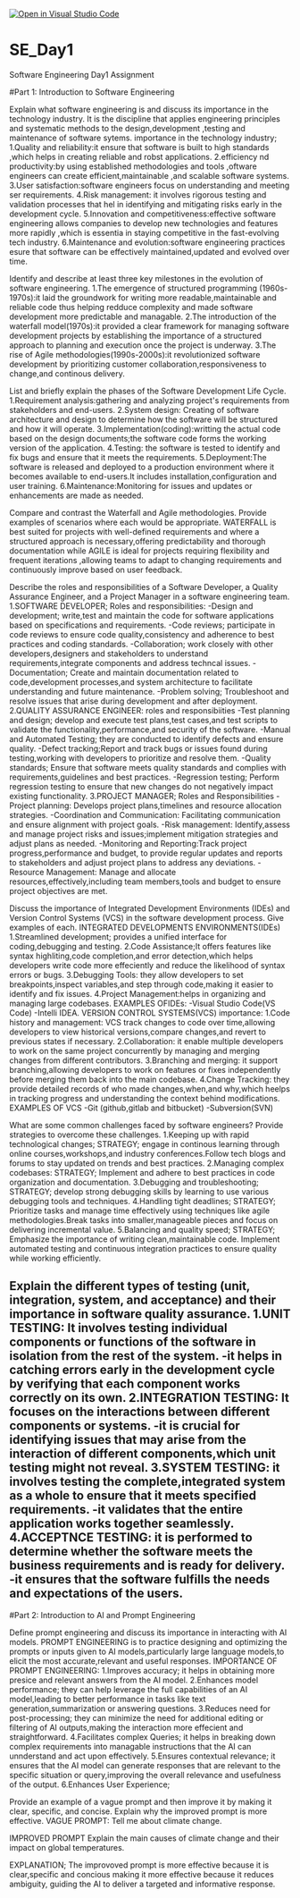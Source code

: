[![Open in Visual Studio Code](https://classroom.github.com/assets/open-in-vscode-2e0aaae1b6195c2367325f4f02e2d04e9abb55f0b24a779b69b11b9e10269abc.svg)](https://classroom.github.com/online_ide?assignment_repo_id=15597642&assignment_repo_type=AssignmentRepo)
# SE_Day1
Software Engineering Day1 Assignment

#Part 1: Introduction to Software Engineering

Explain what software engineering is and discuss its importance in the technology industry.
It is the discipline that applies engineering principles and systematic methods to the design,development ,testing and maintenance of software sytems.
importance in the technology industry;
1.Quality and reliability:it ensure that software is built to high standards ,which helps in creating reliable and robst applications.
2.efficiency nd productivity:by using established methodologies and tools ,oftware engineers can create efficient,maintainable ,and scalable software systems.
3.User satisfaction:software engineers focus on understanding and meeting ser requirements.
4.Risk management: it involves rigorous testing and validation processes that hel in identifying and mitigating risks early in the development cycle.
5.Innovation and competitiveness:effective software engineering allows companies to develop new technologies and features more rapidly ,which is essentia in staying competitive in the fast-evolving tech industry.
6.Maintenance and evolution:software engineering practices esure that software can be effectively maintained,updated and evolved over time.

Identify and describe at least three key milestones in the evolution of software engineering.
1.The emergence of structured programming (1960s-1970s):it laid the groundwork for writing more readable,maintainable and reliable code thus helping redduce complexity and made software development more predictable and managable.
2.The introduction of the waterfall model(1970s):it provided a clear framework for managing software development projects by establishing the importance of a structured approach to planning and execution once the project is underway.
3.The rise of Agile methodologies(1990s-2000s):it revolutionized software development by prioritizing customer collaboration,responsiveness to change,and continous delivery.

List and briefly explain the phases of the Software Development Life Cycle.
1.Requirement analysis:gathering and analyzing project's requirements from stakeholders and end-users.
2.System design: Creating of software architecture and design to determine how the software will be structured and how it will operate.
3.Implementation(coding):writting the actual code based on the design documents;the software code forms the working version of the application.
4.Testing: the software is tested to identify and fix bugs and ensure that it meets the requirements.
5.Deployment:The software is released and deployed to a production environment where it becomes available to end-users.It includes installation,configuration and user training.
6.Maintenance:Monitoring for issues and updates or enhancements are made as needed.

Compare and contrast the Waterfall and Agile methodologies. Provide examples of scenarios where each would be appropriate.
WATERFALL is best suited for projects with well-defined requirements and where a structured approach is necessary,offering predictability and thorough documentation while AGILE is ideal for projects requiring flexibility and frequent iterations ,allowing teams to adapt to changing requirements and continuously improve based on user feedback.

Describe the roles and responsibilities of a Software Developer, a Quality Assurance Engineer, and a Project Manager in a software engineering team.
1.SOFTWARE DEVELOPER; Roles and responsibilities:
-Design and development; write,test and maintain the code for software applications based on specifications and requirements.
-Code reviews; participate in code reviews to ensure code quality,consistency and adherence to best practices and coding standards.
-Collaboration; work closely with other developers,designers and stakeholders to understand requirements,integrate components and address techncal issues.
-Documentation; Create and maintain documentation related to code,development processes,and system architecture to facilitate understanding and future maintenance.
-Problem solving; Troubleshoot and resolve issues that arise during development and after deployment.
2.QUALITY ASSURANCE ENGINEER: roles and responsibiities
-Test planning and design; develop and execute test plans,test cases,and test scripts to validate the functionality,performance,and security of the software.
-Manual and Automated Testing; they are conducted to identify defects and ensure quality.
-Defect tracking;Report and track bugs or issues found during testing,working with developers to prioritize and resolve them.
-Quality standards; Ensure that software meets quality standards and complies with requirements,guidelines and best practices.
-Regression testing; Perform regression testing to ensure that new changes do not negatively impact existing functionality.
3.PROJECT MANAGER; Roles and Responsibilities
-Project planning: Develops project plans,timelines and resource allocation strategies.
-Coordination and Communication: Facilitating communication and ensure alignment with project goals.
-Risk management: Identify,assess and manage project risks and issues;implement mitigation strategies and adjust plans as needed.
-Monitoring and Reporting:Track project progress,performance and budget, to provide regular updates and reports to stakeholders and adjust project plans to address any deviations.
-Resource Management: Manage and allocate resources,effectively,including team members,tools and budget to ensure project objectives are met.

Discuss the importance of Integrated Development Environments (IDEs) and Version Control Systems (VCS) in the software development process. Give examples of each.
INTEGRATED DEVELOPMENTS ENVIRONMENTS(IDEs)
1.Streamlined development; provides a unified interface for coding,debugging and testing.
2.Code Assistance;It offers features like syntax highliting,code completion,and error detection,which helps developers write code more effeciently and reduce the likelihood of syntax errors or bugs.
3.Debugging Tools: they allow developers to set breakpoints,inspect variables,and step through code,making it easier to identify and fix 
 issues.
4.Project Management:helps in organizing and managing large codebases.
EXAMPLES OFIDEs:
-Visual Studio Code(VS Code)
-Intelli IDEA.
VERSION CONTROL SYSTEMS(VCS) importance:
1.Code history and management: VCS track changes to code over time,allowing developers to view historical versions,compare changes,and revert to previous states if necessary.
2.Collaboration: it enable multiple developers to work on the same project concurrently by managing and merging changes from different contributors.
3.Branching and merging: it support branching,allowing developers to work on features or fixes independently before merging them back into the main codebase.
4.Change Tracking: they provide detailed records of who made changes,when,and why,which heelps in tracking progress and understanding the context behind modifications.
EXAMPLES OF VCS
-Git (github,gitlab and bitbucket)
-Subversion(SVN)

What are some common challenges faced by software engineers? Provide strategies to overcome these challenges.
1.Keeping up with rapid technological changes;
STRATEGY; engage in continous learning through online courses,workshops,and industry conferences.Follow tech blogs and forums to stay updated on trends and best practices.
2.Managing complex codebases:
STRATEGY; Implement and adhere to best practices in code organization and documentation.
3.Debugging and troubleshooting;
STRATEGY; develop strong debugging skills by learning to use various debugging tools and techniques.
4.Handling tight deadlines;
STRATEGY; Prioritize tasks and manage time effectively using techniques like agile methodologies.Break tasks into smaller,manageable pieces and focus on delivering incremental value.
5.Balancing and quality speed;
STRATEGY; Emphasize the importance of writing clean,maintainable code. Implement automated testing and continuous integration practices to ensure quality while working efficiently.

 
Explain the different types of testing (unit, integration, system, and acceptance) and their importance in software quality assurance.
1.UNIT TESTING: It involves testing individual components or functions of the software in isolation from the rest of the system.
-it helps in catching errors early in the development cycle by verifying that each component works correctly on its own.
2.INTEGRATION TESTING: It focuses on the interactions between different components or systems.
-it is crucial for identifying issues that may arise from the interaction of different components,which unit testing might not reveal.
3.SYSTEM TESTING:   it involves testing the complete,integrated system as a whole to ensure that it meets specified requirements.
-it validates that the entire application works together seamlessly.
4.ACCEPTNCE TESTING: it is performed to determine whether the software meets the business requirements and is ready for delivery.
-it ensures that the software fulfills the needs and expectations of the users.
-
#Part 2: Introduction to AI and Prompt Engineering


Define prompt engineering and discuss its importance in interacting with AI models.
PROMPT ENGINEERING is to practice designing and optimizing the prompts or inputs given to AI models,particularly large language models,to elicit the most accurate,relevant and useful responses.
IMPORTANCE OF PROMPT ENGINEERING:
1.Improves accuracy; it helps in obtaining more presice and relevant answers from the AI model.
2.Enhances model performance;  they can help leverage the full capabilities of an AI model,leading to better performance in tasks like text generation,summarization or answering questions.
3.Reduces need for post-processing; they can minimize the need for additional editing or filtering of AI outputs,making the interaction more effecient and straightforward.
4.Facilitates complex Queries; it helps in breaking down complex requirements into managable instructions that the AI can unnderstand and act upon effectively.
5.Ensures contextual relevance;  it ensures that the AI model can generate responses that are relevant to the specific situation or query,improving the overall relevance and usefulness of the output.
6.Enhances User Experience;

Provide an example of a vague prompt and then improve it by making it clear, specific, and concise. Explain why the improved prompt is more effective.
VAGUE PROMPT: Tell me about climate change.

IMPROVED PROMPT
Explain the main causes of climate change and their impact on global temperatures.

EXPLANATION;
The improvoved prompt is more effective because it is clear,specific and concious making it more effective because it reduces ambiguity, guiding the AI to deliver a targeted and informative response.

